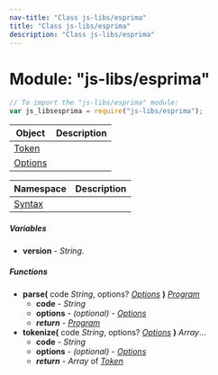 ```yaml
---
nav-title: "Class js-libs/esprima"
title: "Class js-libs/esprima"
description: "Class js-libs/esprima"
---
```

# Module: "js-libs/esprima"

``` JavaScript
// To import the "js-libs/esprima" module:
var js_libsesprima = require("js-libs/esprima");
```

Object | Description
------|------------
[Token](../../js-libs/esprima/Token.md) | 
[Options](../../js-libs/esprima/Options.md) | 

Namespace | Description
------|------------
[Syntax](../../js-libs/esprima/Syntax/) | 

##### Variables
 - **version** - _String_.

##### Functions
 - **parse(** code _String_, options? [_Options_](../../js-libs/esprima/Options.md) **)** [_Program_](../../js-libs/esprima/Syntax/Program.md)
   - **code** - _String_
   - **options** - _(optional)_ - [_Options_](../../js-libs/esprima/Options.md)
   - _**return**_ - [_Program_](../../js-libs/esprima/Syntax/Program.md)
 - **tokenize(** code _String_, options? [_Options_](../../js-libs/esprima/Options.md) **)** _Array_...
   - **code** - _String_
   - **options** - _(optional)_ - [_Options_](../../js-libs/esprima/Options.md)
   - _**return**_ - _Array_ of [_Token_](../../js-libs/esprima/Token.md)